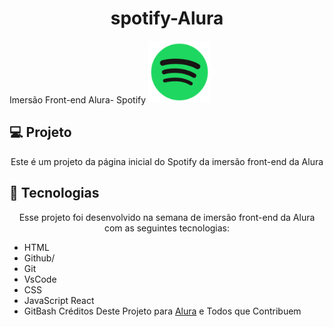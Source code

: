 # <h1 align="center"> spotify-Alura </h1>
 Imersão Front-end Alura- Spotify <img alt="logo" src=".github/spotify.png" width="100vh">
 ## 💻 Projeto

<p align="center">Este é um projeto da página inicial do Spotify da imersão front-end da Alura</p>
 
## 🚀 Tecnologias
<p align="center">Esse projeto foi desenvolvido na semana de imersão front-end da Alura com as seguintes tecnologias: </p>

- HTML
- Github/
- Git
- VsCode
- CSS
- JavaScript React
- GitBash
 <span> Créditos Deste Projeto para  [Alura](https://www.alura.com.br/)   e Todos que Contribuem</div> </span>

  
